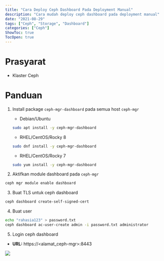 ```yaml
---
title: "Cara Deploy Ceph Dashboard Pada Deployment Manual"
description: "Cara mudah deploy ceph dashboard pada deployment manual"
date: "2021-08-29"
tags: ["Ceph", "Storage", "Dashboard"]
categories: ["Ceph"]
ShowToc: true
TocOpen: true
---
```


# Prasyarat
- Klaster Ceph

# Panduan
1. Install package `ceph-mgr-dashboard` pada semua host `ceph-mgr`
    - Debian/Ubuntu
    ```bash
    sudo apt install -y ceph-mgr-dashboard
    ```

    - RHEL/CentOS/Rocky 8
    ```bash
    sudo dnf install -y ceph-mgr-dashboard
    ```

    - RHEL/CentOS/Rocky 7
    ```bash
    sudo yum install -y ceph-mgr-dashboard
    ```

2. Aktifkan module dashboard pada `ceph-mgr`
```bash
ceph mgr module enable dashboard
```

3. Buat TLS untuk ceph dashboard
```bash
ceph dashboard create-self-signed-cert
```

4. Buat user
```bash
echo "rahasia123" > password.txt
ceph dashboard ac-user-create admin -i password.txt administrator
```

5. Login ceph dashboard

- **URL:** https://<alamat_ceph-mgr>:8443

![](/images/ceph-dashboard-on-manual-deployment.png)
